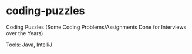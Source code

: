 # coding-puzzles
Coding Puzzles (Some Coding Problems/Assignments Done for Interviews over the Years)

Tools: Java, IntelliJ

